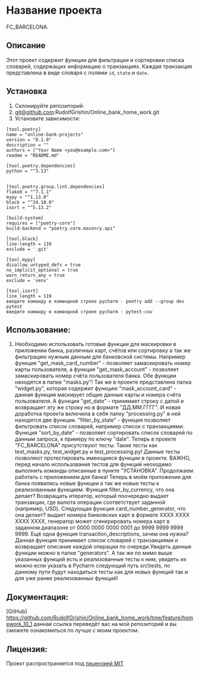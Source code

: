 # Название проекта
FC_BARCELONA.
## Описание
Этот проект содержит функции для фильтрации и сортировки списка словарей, содержащих информацию о транзакциях. Каждая транзакция представлена в виде словаря с полями `id`, `state` и `date`.
## Установка
1. Склонируйте репозиторий:
2. git@github.com:RudolfGrishin/Online_bank_home_work.git
3. Установите зависимости:
```
[tool.poetry]
name = "online-bank-projects"
version = "0.1.0"
description = ""
authors = ["Your Name <you@example.com>"]
readme = "README.md"

[tool.poetry.dependencies]
python = "^3.13"


[tool.poetry.group.lint.dependencies]
flake8 = "^7.1.1"
mypy = "^1.13.0"
black = "^24.10.0"
isort = "^5.13.2"

[build-system]
requires = ["poetry-core"]
build-backend = "poetry.core.masonry.api"

[tool.black]
line-length = 119
exclude = '.git'

[tool.mypy]
disallow_untyped_defs = true
no_implicit_optional = true
warn_return_any = true
exclude = 'venv'

[tool.isort]
line_length = 119
введите команду в командной строке pycharm - poetry add --group dev pytest
введите команду в командной строке pycharm - pytest-cov
```
## Использование:

1. Необходимо использовать готовые функции для маскировки в приложении банка, различных карт, счётов или сортировку а так же фильтрацию нужным данным для банковской системы. Например функция "get_mask_card_number" - позволяет замаскировать номер карты пользователя, а функция "get_mask_account" - позволяет замаскировать номер счёта пользователя банка. Обе функции находятся в папке "masks.py"! Так же в проекте представлена папка "widget.py", которая содержит функцию "mask_account_card" - данная функция маскирует общие данные карты и номера счёта пользователя. А функция "get_date" - принимает строку с датой и возвращает эту же строку но в формате "ДД.ММ.ГГГГ". И новая доработка проекта включила в себя папку "processing.py" в ней находятся две функции. "filter_by_state" - функция позволяет фильтровать список словарей, например список с транзакциями. Функция "sort_by_date" - позволяет сортировать список словарей по данным запроса, к примеру по ключу "date". Теперь в проекте "FC_BARCELONA" присутствуют тесты. Такие тесты как test_masks.py, test_widget.py и test_processing.py! Данные тесты позволяют протестировать имеющиеся функции в проекте. ВАЖНО, перед начало использования тестов для функций неоходимо выполнить команды описанные в пункте "УСТАНОВКА". Продолжаем работать с приложением для банка! Теперь в моём приложении для банка появились новые функции а так же новые тесты к реализованным функциям. Функция filter_by_currency, что она делает? Возвращать итератор, который поочередно выдает транзакции, где валюта операции соответствует заданной (например, USD). Следующая функция card_number_generator, что она делает? выдает номера банковских карт в формате XXXX XXXX XXXX XXXX, генератор может сгенерировать номера карт в заданном диапазоне от 0000 0000 0000 0001 до 9999 9999 9999 9999. Ещё одна функция transaction_descriptions, зачем она нужна? Данная функция принимает список словарей с транзакциями и возвращает описание каждой операции по очереди.Увидеть данные функции можно в папке "generators". А так же по мимо выше указанных функций есть и реализованные тесты к ним, увидеть их можно если указать в Pycharm следующий путь src\tests, по данному пути будут находиться тесты как для новых функций так и для уже ранее реализованных функций!
## Документация:

[GitHub]  https://github.com/RudolfGrishin/Online_bank_home_work/tree/feature/homework_10_1 данная ссылка переведёт вас на мой репозиторий и вы сможете ознакомиться по лучше с моим проектом.

## Лицензия:

Проект распространяется под [лицензией MIT](LICENSE)
